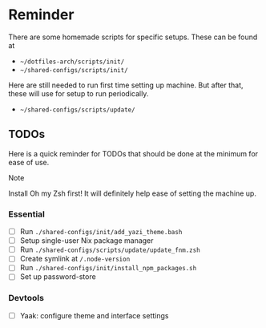 # Reminder

There are some homemade scripts for specific setups. These can be found at

- `~/dotfiles-arch/scripts/init/`
- `~/shared-configs/scripts/init/`

Here are still needed to run first time setting up machine. But after that,
these will use for setup to run periodically.

- `~/shared-configs/scripts/update/`

## TODOs

Here is a quick reminder for TODOs that should be done at the minimum for ease
of use.

> [!NOTE]
>
> Install Oh my Zsh first! It will definitely help ease of setting the machine
> up.

### Essential

- [ ] Run `./shared-configs/init/add_yazi_theme.bash`
- [ ] Setup single-user Nix package manager
- [ ] Run `./shared-configs/scripts/update/update_fnm.zsh`
- [ ] Create symlink at `/.node-version`
- [ ] Run `./shared-configs/init/install_npm_packages.sh`
- [ ] Set up password-store

### Devtools

- [ ] Yaak: configure theme and interface settings
